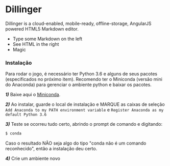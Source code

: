 # Dillinger
Dillinger is a cloud-enabled, mobile-ready, offline-storage, AngularJS powered HTML5 Markdown editor.

  - Type some Markdown on the left
  - See HTML in the right
  - Magic

### Instalação

Para rodar o jogo, é necessário ter Python 3.6 e alguns de seus pacotes (especificados no próximo item). Recomendo ter o Miniconda (versão mini do Anaconda) para gerenciar o ambiente python e baixar os pacotes.  

***1)*** Baixe aqui o [Miniconda](https://conda.io/miniconda.html). 

***2)*** Ao instalar, guarde o local de instalação e MARQUE as caixas de seleção `Add Anaconda to my PATH environment variable` e `Register Anaconda as my default Python 3.6`


***3)*** Teste se ocorreu tudo certo, abrindo o prompt de comando e digitando:
```sh
$ conda
```
Caso o resultado NÃO seja algo do tipo "conda não é um comando reconhecido", então a instalação deu certo.

***4)*** Crie um ambiente novo 


